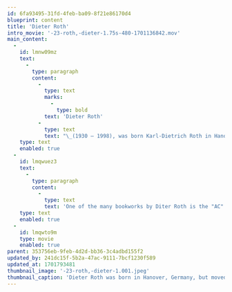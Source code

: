 ```yaml
---
id: 6fa93495-31fd-4feb-ba09-8f21e86170d4
blueprint: content
title: 'Dieter Roth'
intro_movie: '-23-roth,-dieter-1.75s-480-1701136842.mov'
main_content:
  -
    id: lmnw09mz
    text:
      -
        type: paragraph
        content:
          -
            type: text
            marks:
              -
                type: bold
            text: 'Dieter Roth'
          -
            type: text
            text: "\_(1930 — 1998), was born Karl-Dietrich Roth in Hanover, Germany, but moved with his family to Bern Switzerland in 1947. In Bern he was trained as a commercial artist, thereby becoming a skilled draftsman and printmaker. Eventually he left all that to become an artist working with the avant-garde trends which included concrete poetry, mail-art, Fluxus, performance, and installations. After his marital divorce, he moved in 1964 to New Haven, CN, supported by his friend Norman Ives. He worked in Ives’ studio (which also started to publish some of Dieter’s bookworks as editions) while hoping to teach in the MFA programs at Yale University. When the latter proved not possible, he moved to New York city. That started an itinerant lifestyle with exhibitions of his works all over the world. He is world-renowned for his experiments with bookworks, and biodegradable art works made of rotting foods.\_"
    type: text
    enabled: true
  -
    id: lmqwuez3
    text:
      -
        type: paragraph
        content:
          -
            type: text
            text: 'One of the many bookworks by Diter Roth is the "AC" book. When I met Dieter during my last year at Yale University he was working on an edition of one of his books called AC. This book consisted of a systemic series of '
    type: text
    enabled: true
  -
    id: lmqwto9m
    type: movie
    enabled: true
parent: 353756eb-9feb-4d2d-bb36-3c4adbd155f2
updated_by: 241dc15f-5b2a-47ac-9111-7bcf1230f589
updated_at: 1701793481
thumbnail_image: '-23-roth,-dieter-1.001.jpeg'
thumbnail_caption: 'Dieter Roth was born in Hanover, Germany, but moved with his family to Bern Switzerland in 1947. In Bern he was trained as a skilled draftsman and printmaker. Eventually he left all that to become an artist working with the avant-garde trends which included concrete poetry, mail-art, Fluxus, performance, and installations. He is world-renowned for his experiments with bookworks and for his biodegradable art works made of rotting foods.'
---
```


